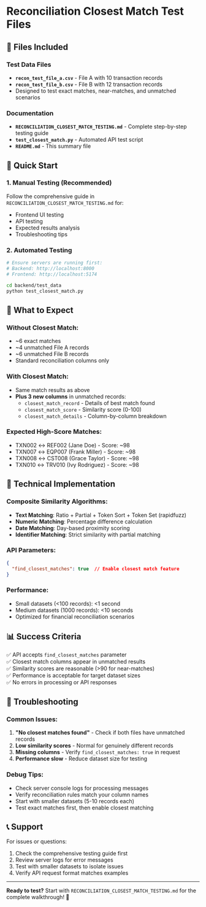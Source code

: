 # Reconciliation Closest Match Test Files

## 📁 Files Included

### Test Data Files
- **`recon_test_file_a.csv`** - File A with 10 transaction records
- **`recon_test_file_b.csv`** - File B with 12 transaction records  
- Designed to test exact matches, near-matches, and unmatched scenarios

### Documentation  
- **`RECONCILIATION_CLOSEST_MATCH_TESTING.md`** - Complete step-by-step testing guide
- **`test_closest_match.py`** - Automated API test script
- **`README.md`** - This summary file

## 🚀 Quick Start

### 1. Manual Testing (Recommended)
Follow the comprehensive guide in `RECONCILIATION_CLOSEST_MATCH_TESTING.md` for:
- Frontend UI testing
- API testing
- Expected results analysis
- Troubleshooting tips

### 2. Automated Testing
```bash
# Ensure servers are running first:
# Backend: http://localhost:8000
# Frontend: http://localhost:5174

cd backend/test_data
python test_closest_match.py
```

## 🎯 What to Expect

### Without Closest Match:
- ~6 exact matches
- ~4 unmatched File A records  
- ~6 unmatched File B records
- Standard reconciliation columns only

### With Closest Match:
- Same match results as above
- **Plus 3 new columns** in unmatched records:
  - `closest_match_record` - Details of best match found
  - `closest_match_score` - Similarity score (0-100)
  - `closest_match_details` - Column-by-column breakdown

### Expected High-Score Matches:
- TXN002 ↔ REF002 (Jane Doe) - Score: ~98
- TXN007 ↔ EQP007 (Frank Miller) - Score: ~98  
- TXN008 ↔ CST008 (Grace Taylor) - Score: ~98
- TXN010 ↔ TRV010 (Ivy Rodriguez) - Score: ~98

## 🔧 Technical Implementation

### Composite Similarity Algorithms:
- **Text Matching**: Ratio + Partial + Token Sort + Token Set (rapidfuzz)
- **Numeric Matching**: Percentage difference calculation
- **Date Matching**: Day-based proximity scoring
- **Identifier Matching**: Strict similarity with partial matching

### API Parameters:
```json
{
  "find_closest_matches": true  // Enable closest match feature
}
```

### Performance:
- Small datasets (<100 records): <1 second
- Medium datasets (1000 records): <10 seconds
- Optimized for financial reconciliation scenarios

## 📊 Success Criteria

✅ API accepts `find_closest_matches` parameter  
✅ Closest match columns appear in unmatched results  
✅ Similarity scores are reasonable (>90 for near-matches)  
✅ Performance is acceptable for target dataset sizes  
✅ No errors in processing or API responses  

## 🐛 Troubleshooting

### Common Issues:
1. **"No closest matches found"** - Check if both files have unmatched records
2. **Low similarity scores** - Normal for genuinely different records  
3. **Missing columns** - Verify `find_closest_matches: true` in request
4. **Performance slow** - Reduce dataset size for testing

### Debug Tips:
- Check server console logs for processing messages
- Verify reconciliation rules match your column names
- Start with smaller datasets (5-10 records each)
- Test exact matches first, then enable closest matching

## 📞 Support

For issues or questions:
1. Check the comprehensive testing guide first
2. Review server logs for error messages
3. Test with smaller datasets to isolate issues
4. Verify API request format matches examples

---

**Ready to test?** Start with `RECONCILIATION_CLOSEST_MATCH_TESTING.md` for the complete walkthrough! 🎉
